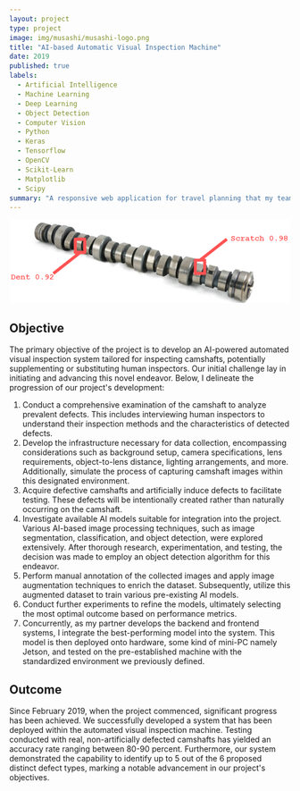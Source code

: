 ```yaml
---
layout: project
type: project
image: img/musashi/musashi-logo.png
title: "AI-based Automatic Visual Inspection Machine"
date: 2019
published: true
labels:
  - Artificial Intelligence
  - Machine Learning
  - Deep Learning
  - Object Detection
  - Computer Vision
  - Python
  - Keras
  - Tensorflow
  - OpenCV
  - Scikit-Learn
  - Matplotlib
  - Scipy
summary: "A responsive web application for travel planning that my team developed in ICS 415."
---
```


<img class="img-fluid" src="../img/musashi/ai-vis-inspect.png">

## Objective
The primary objective of the project is to develop an AI-powered automated visual inspection system tailored for inspecting camshafts, potentially supplementing or substituting human inspectors. Our initial challenge lay in initiating and advancing this novel endeavor. Below, I delineate the progression of our project's development:

1. Conduct a comprehensive examination of the camshaft to analyze prevalent defects. This includes interviewing human inspectors to understand their inspection methods and the characteristics of detected defects.
2. Develop the infrastructure necessary for data collection, encompassing considerations such as background setup, camera specifications, lens requirements, object-to-lens distance, lighting arrangements, and more. Additionally, simulate the process of capturing camshaft images within this designated environment.
3. Acquire defective camshafts and artificially induce defects to facilitate testing. These defects will be intentionally created rather than naturally occurring on the camshaft.
4. Investigate available AI models suitable for integration into the project. Various AI-based image processing techniques, such as image segmentation, classification, and object detection, were explored extensively. After thorough research, experimentation, and testing, the decision was made to employ an object detection algorithm for this endeavor.
5. Perform manual annotation of the collected images and apply image augmentation techniques to enrich the dataset. Subsequently, utilize this augmented dataset to train various pre-existing AI models.
6. Conduct further experiments to refine the models, ultimately selecting the most optimal outcome based on performance metrics.
7. Concurrently, as my partner develops the backend and frontend systems, I integrate the best-performing model into the system. This model is then deployed onto hardware, some kind of mini-PC namely Jetson, and tested on the pre-established machine with the standardized environment we previously defined.

## Outcome
Since February 2019, when the project commenced, significant progress has been achieved. We successfully developed a system that has been deployed within the automated visual inspection machine. Testing conducted with real, non-artificially defected camshafts has yielded an accuracy rate ranging between 80-90 percent. Furthermore, our system demonstrated the capability to identify up to 5 out of the 6 proposed distinct defect types, marking a notable advancement in our project's objectives.
